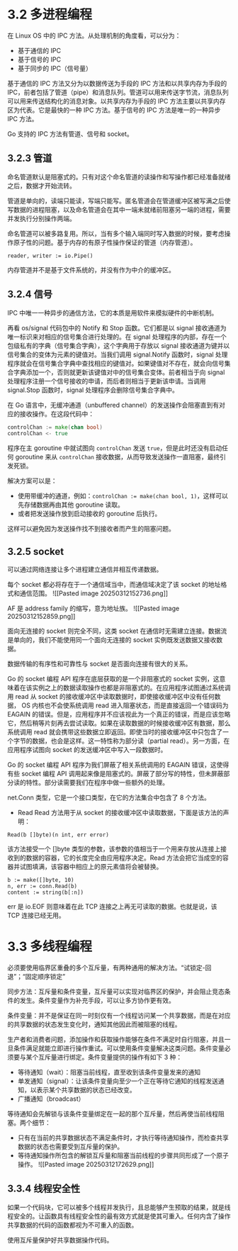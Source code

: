# 3.2 多进程编程
在 Linux OS 中的 IPC 方法。从处理机制的角度看，可以分为：
- 基于通信的 IPC
- 基于信号的 IPC
- 基于同步的 IPC（信号量）

基于通信的 IPC 方法又分为以数据传送为手段的 IPC 方法和以共享内存为手段的 IPC，前者包括了管道（pipe）和消息队列。管道可以用来传送字节流，消息队列可以用来传送结构化的消息对象。以共享内存为手段的 IPC 方法主要以共享内存区为代表。它是最快的一种 IPC 方法。基于信号的 IPC 方法是唯一的一种异步 IPC 方法。

Go 支持的 IPC 方法有管道、信号和 socket。

## 3.2.3 管道
命名管道默认是阻塞式的。只有对这个命名管道的读操作和写操作都已经准备就绪之后，数据才开始流转。

管道是单向的，读端只能读，写端只能写。匿名管道会在管道缓冲区被写满之后使写数据的进程阻塞，以及命名管道会在其中一端未就绪前阻塞另一端的进程，需要并发执行分别操作两端。

命名管道可以被多路复用。所以，当有多个输入端同时写入数据的时候，要考虑操作原子性的问题。基于内存的有原子性操作保证的管道（内存管道）。
```
reader, writer := io.Pipe()
```

内存管道并不是基于文件系统的，并没有作为中介的缓冲区。

## 3.2.4 信号
IPC 中唯一一种异步的通信方法，它的本质是用软件来模拟硬件的中断机制。

再看 os/signal 代码包中的 Notify 和 Stop 函数。它们都是以 signal 接收通道为唯一标识来对相应的信号集合进行处理的。在 signal 处理程序的内部，存在一个包级私有的字典（信号集合字典），这个字典用于存放以 signal 接收通道为键并以信号集合的变体为元素的键值对。当我们调用 signal.Notify 函数时，signal 处理程序就会在信号集合字典中查找相应的键值对。如果键值对不存在，就会向信号集合字典添加一个，否则就更新该键值对中的信号集合变体。前者相当于向 signal 处理程序注册一个信号接收的申请，而后者则相当于更新该申请。当调用 signal.Stop 函数时，signal 处理程序会删除信号集合字典中。

在 Go 语言中，无缓冲通道（unbuffered channel）的发送操作会阻塞直到有对应的接收操作。在这段代码中：

```go
controlChan := make(chan bool)
controlChan <- true
```

程序在主 goroutine 中就试图向 `controlChan` 发送 `true`，但是此时还没有启动任何 goroutine 来从 `controlChan` 接收数据，从而导致发送操作一直阻塞，最终引发死锁。

解决方案可以是：

- 使用带缓冲的通道，例如：`controlChan := make(chan bool, 1)`，这样可以先存储数据再由其他 goroutine 读取。
- 或者把发送操作放到启动接收的 goroutine 后执行。

这样可以避免因为发送操作找不到接收者而产生的阻塞问题。

## 3.2.5 socket
可以通过网络连接让多个进程建立通信并相互传递数据。

每个 socket 都必将存在于一个通信域当中，而通信域决定了该 socket 的地址格式和通信范围。
![[Pasted image 20250312152736.png]]

AF 是 address family 的缩写，意为地址族。
![[Pasted image 20250312152859.png]]

面向无连接的 socket 则完全不同，这类 socket 在通信时无需建立连接。数据流是单向的，我们不能使用同一个面向无连接的 socket 实例既发送数据又接收数据。

数据传输的有序性和可靠性与 socket 是否面向连接有很大的关系。

Go 的 socket 编程 API 程序在底层获取的是一个非阻塞式的 socket 实例，这意味着在该实例之上的数据读取操作也都是非阻塞式的。在应用程序试图通过系统调用 read 从 socket 的接收缓冲区中读取数据时，即使接收缓冲区中没有任何数据， OS 内核也不会使系统调用 read 进入阻塞状态，而是直接返回一个错误码为 EAGAIN 的错误。但是，应用程序并不应该视此为一个真正的错误，而是应该忽略它，然后稍等片刻再去尝试读取。如果在读取数据的时候接收缓冲区有数据，那么系统调用 read 就会携带这些数据立即返回。即使当时的接收缓冲区中只包含了一个字节的数据，也会是这样。这一特性称为部分读（partial read）。另一方面，在应用程序试图向 socket 的发送缓冲区中写入一段数据时。

Go 的 socket 编程 API 程序为我们屏蔽了相关系统调用的 EAGAIN 错误，这使得有些 socket 编程 API 调用起来像是阻塞式的。屏蔽了部分写的特性，但未屏蔽部分读的特性。部分读需要我们在程序中做一些额外的处理。

net.Conn 类型，它是一个接口类型，在它的方法集合中包含了 8 个方法。
- Read
Read 方法用于从 socket 的接收缓冲区中读取数据，下面是该方法的声明：
```
Read(b []byte)(n int, err error)
```
该方法接受一个 []byte 类型的参数，该参数的值相当于一个用来存放从连接上接收到的数据的容器，它的长度完全由应用程序决定。Read 方法会把它当成空的容器并试图填满，该容器中相应上的原元素值将会被替换。
```
b := make([]byte, 10)
n, err := conn.Read(b)
content := string(b[:n])
```

err 是 io.EOF 则意味着在此 TCP 连接之上再无可读取的数据。也就是说，该 TCP 连接已经无用。


# 3.3 多线程编程
必须要使用临界区重叠的多个互斥量，有两种通用的解决方法。“试锁定-回退”；“固定顺序锁定”

同步方法：互斥量和条件变量，互斥量可以实现对临界区的保护，并会阻止竞态条件的发生。条件变量作为补充手段，可以让多方协作更有效。

条件变量：并不是保证在同一时刻仅有一个线程访问某一个共享数据，而是在对应的共享数据的状态发生变化时，通知其他因此而被阻塞的线程。

生产者和消费者问题，添加操作和获取操作能够在条件不满足时自行阻塞，并且一旦条件满足就能立即进行操作重试。可以使用条件变量解决这类问题。条件变量必须要与某个互斥量进行绑定。条件变量提供的操作有如下 3 种：
- 等待通知（wait）：阻塞当前线程，直至收到该条件变量发来的通知
- 单发通知（signal）：让该条件变量向至少一个正在等待它通知的线程发送通知，以表示某个共享数据的状态已经改变。
- 广播通知（broadcast）

等待通知会先解锁与该条件变量绑定在一起的那个互斥量，然后再使当前线程阻塞。两个细节：
- 只有在当前的共享数据状态不满足条件时，才执行等待通知操作，而检查共享数据的状态也需要受到互斥量的保护。
- 等待通知操作所包含的解锁互斥量和阻塞当前线程的步骤共同形成了一个原子操作。
![[Pasted image 20250312172629.png]]

## 3.3.4 线程安全性
如果一个代码块，它可以被多个线程并发执行，且总能够产生预取的结果，就是线程安全的。让函数具有线程安全性的最有效方式就是使其可重入。任何内含了操作共享数据的代码的函数都视为不可重入的函数。

使用互斥量保护好共享数据操作代码。